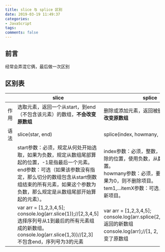 ```yaml
---
title: slice 与 splice 区别
date: 2019-03-19 11:49:37
categories:
- JavaScript
tags:
comments: false
---
```


## 前言

经常会弄混它俩，最后做一次区别

## 区别表

|      | slice                                                        | splice                                                       |
| ---- | ------------------------------------------------------------ | ------------------------------------------------------------ |
| 作用 | 选取元素，返回一个从start，到end（不包含该元素）的数组，**不会改变原数组** | 删除或添加元素，返回被删除的数组，**会改变原数组**           |
| 语法 | slice(star, end)                                             | splice(index, howmany, item1,...itemX)                       |
|      | start参数：必须，规定从何处开始选取，如果为负数，规定从数组尾部算起的位置，-1是指最后一个元素。 <br />end参数：可选（如果该参数没有指定，那么切分的数组包含从start倒数组结束的所有元素，如果这个参数为负数，那么规定是从数组尾部开始算起的元素）。 | index参数：必须，整数，规定添加或者删除的位置，使用负数，从数组尾部规定位置。 <br />howmany参数：必须，要删除的数量，如果为0，则不删除项目。 <br />tem1,...itemX参数：可选，向数组添加的新项目。 |
|      | var arr = [1,2,3,4,5]; <br />console.log(arr.slice(1));//[2,3,4,5]  选择序列号从1到最后的所有元素组成的新数组。 <br />console.log(arr.slice(1,3))//[2,3]  不包含end，序列号为3的元素 | var arr = [1,2,3,4,5]; <br />console.log(arr.splice(2,1,"hello"));//[3]  返回的新数组 <br />console.log(arr);//[1, 2, "hello", 4, 5]  改变了原数组 |